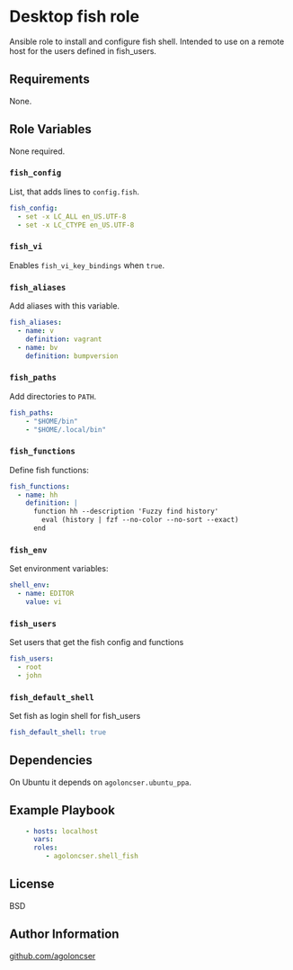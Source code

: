 # Desktop fish role

Ansible role to install and configure fish shell. Intended to use on
a remote host for the users defined in fish_users.

## Requirements

None.

## Role Variables

None required.

### `fish_config`

List, that adds lines to `config.fish`.

``` yaml
fish_config:
  - set -x LC_ALL en_US.UTF-8
  - set -x LC_CTYPE en_US.UTF-8
```

### `fish_vi`

Enables `fish_vi_key_bindings` when `true`.

### `fish_aliases`

Add aliases with this variable.

``` yaml
fish_aliases:
  - name: v
    definition: vagrant
  - name: bv
    definition: bumpversion
```

### `fish_paths`

Add directories to `PATH`.

``` yaml
fish_paths:
    - "$HOME/bin"
    - "$HOME/.local/bin"
```

### `fish_functions`

Define fish functions:

``` yaml
fish_functions:
  - name: hh
    definition: |
      function hh --description 'Fuzzy find history'
        eval (history | fzf --no-color --no-sort --exact)
      end
```

### `fish_env`

Set environment variables:

``` yaml
shell_env:
  - name: EDITOR
    value: vi
```

### `fish_users`

Set users that get the fish config and functions

``` yaml
fish_users:
  - root
  - john
```

### `fish_default_shell`

Set fish as login shell for fish_users

``` yaml
fish_default_shell: true
```


## Dependencies

On Ubuntu it depends on `agoloncser.ubuntu_ppa`.

## Example Playbook

``` yaml
    - hosts: localhost
      vars:
      roles:
         - agoloncser.shell_fish
```

## License

BSD

## Author Information

[github.com/agoloncser](https://github.com/agoloncser)
